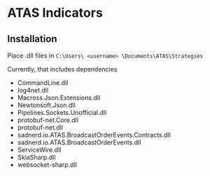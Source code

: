 # ATAS Indicators

## Installation

Place .dll files in `C:\Users\ <username> \Documents\ATAS\Strategies`

Currently, that includes dependencies

- CommandLine.dll
- log4net.dll
- Macross.Json.Extensions.dll
- Newtonsoft.Json.dll
- Pipelines.Sockets.Unofficial.dll
- protobuf-net.Core.dll
- protobuf-net.dll
- sadnerd.io.ATAS.BroadcastOrderEvents.Contracts.dll
- sadnerd.io.ATAS.BroadcastOrderEvents.dll
- ServiceWire.dll
- SkiaSharp.dll
- websocket-sharp.dll